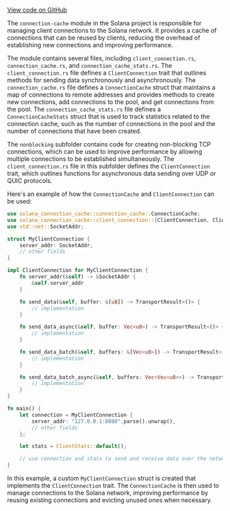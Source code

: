 [View code on GitHub](https://github.com/solana-labs/solana/tree/master/na/connection-cache)

The `connection-cache` module in the Solana project is responsible for managing client connections to the Solana network. It provides a cache of connections that can be reused by clients, reducing the overhead of establishing new connections and improving performance.

The module contains several files, including `client_connection.rs`, `connection_cache.rs`, and `connection_cache_stats.rs`. The `client_connection.rs` file defines a `ClientConnection` trait that outlines methods for sending data synchronously and asynchronously. The `connection_cache.rs` file defines a `ConnectionCache` struct that maintains a map of connections to remote addresses and provides methods to create new connections, add connections to the pool, and get connections from the pool. The `connection_cache_stats.rs` file defines a `ConnectionCacheStats` struct that is used to track statistics related to the connection cache, such as the number of connections in the pool and the number of connections that have been created.

The `nonblocking` subfolder contains code for creating non-blocking TCP connections, which can be used to improve performance by allowing multiple connections to be established simultaneously. The `client_connection.rs` file in this subfolder defines the `ClientConnection` trait, which outlines functions for asynchronous data sending over UDP or QUIC protocols.

Here's an example of how the `ConnectionCache` and `ClientConnection` can be used:

```rust
use solana_connection_cache::connection_cache::ConnectionCache;
use solana_connection_cache::client_connection::{ClientConnection, ClientStats};
use std::net::SocketAddr;

struct MyClientConnection {
    server_addr: SocketAddr,
    // other fields
}

impl ClientConnection for MyClientConnection {
    fn server_addr(&self) -> &SocketAddr {
        &self.server_addr
    }

    fn send_data(&self, buffer: &[u8]) -> TransportResult<()> {
        // implementation
    }

    fn send_data_async(&self, buffer: Vec<u8>) -> TransportResult<()> {
        // implementation
    }

    fn send_data_batch(&self, buffers: &[Vec<u8>]) -> TransportResult<()> {
        // implementation
    }

    fn send_data_batch_async(&self, buffers: Vec<Vec<u8>>) -> TransportResult<()> {
        // implementation
    }
}

fn main() {
    let connection = MyClientConnection {
        server_addr: "127.0.0.1:8080".parse().unwrap(),
        // other fields
    };

    let stats = ClientStats::default();

    // use connection and stats to send and receive data over the network
}
```

In this example, a custom `MyClientConnection` struct is created that implements the `ClientConnection` trait. The `ConnectionCache` is then used to manage connections to the Solana network, improving performance by reusing existing connections and evicting unused ones when necessary.
